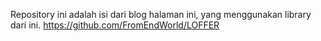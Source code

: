 Repository ini adalah isi dari blog halaman ini, yang menggunakan library dari ini.
https://github.com/FromEndWorld/LOFFER
